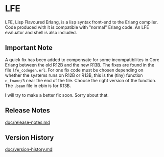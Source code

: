# LFE

LFE, Lisp Flavoured Erlang, is a lisp syntax front-end to the Erlang
compiler. Code produced with it is compatible with "normal" Erlang
code. An LFE evaluator and shell is also included.

## Important Note

A quick fix has been added to compensate for some incompatibilites in
Core Erlang between the old R12B and the new R13B. The fixes are found
in the file ```lfe_codegen.erl```. For one fix code must be chosen depending
on whether the systems runs on R12B or R13B, this is the (tiny)
function ```c_fname/3``` near the end of the file. Choose the right version
of the function. The ```.beam``` file in ebin is for R13B.

I will try to make a better fix soon. Sorry about that.

## Release Notes

[doc/release-notes.md](doc/release-notes.md)

## Version History

[doc/version-history.md](doc/version-history.md)

